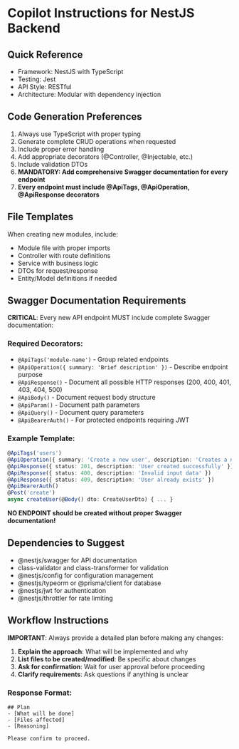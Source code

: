 # Copilot Instructions for NestJS Backend

## Quick Reference

- Framework: NestJS with TypeScript
- Testing: Jest
- API Style: RESTful
- Architecture: Modular with dependency injection

## Code Generation Preferences

1. Always use TypeScript with proper typing
2. Generate complete CRUD operations when requested
3. Include proper error handling
4. Add appropriate decorators (@Controller, @Injectable, etc.)
5. Include validation DTOs
6. **MANDATORY: Add comprehensive Swagger documentation for every endpoint**
7. **Every endpoint must include @ApiTags, @ApiOperation, @ApiResponse decorators**

## File Templates

When creating new modules, include:

- Module file with proper imports
- Controller with route definitions
- Service with business logic
- DTOs for request/response
- Entity/Model definitions if needed

## Swagger Documentation Requirements

**CRITICAL**: Every new API endpoint MUST include complete Swagger documentation:

### Required Decorators:
- `@ApiTags('module-name')` - Group related endpoints
- `@ApiOperation({ summary: 'Brief description' })` - Describe endpoint purpose
- `@ApiResponse()` - Document all possible HTTP responses (200, 400, 401, 403, 404, 500)
- `@ApiBody()` - Document request body structure
- `@ApiParam()` - Document path parameters
- `@ApiQuery()` - Document query parameters
- `@ApiBearerAuth()` - For protected endpoints requiring JWT

### Example Template:
```typescript
@ApiTags('users')
@ApiOperation({ summary: 'Create a new user', description: 'Creates a new user account' })
@ApiResponse({ status: 201, description: 'User created successfully' })
@ApiResponse({ status: 400, description: 'Invalid input data' })
@ApiResponse({ status: 409, description: 'User already exists' })
@ApiBearerAuth()
@Post('create')
async createUser(@Body() dto: CreateUserDto) { ... }
```

**NO ENDPOINT should be created without proper Swagger documentation!**

## Dependencies to Suggest

- @nestjs/swagger for API documentation
- class-validator and class-transformer for validation
- @nestjs/config for configuration management
- @nestjs/typeorm or @prisma/client for database
- @nestjs/jwt for authentication
- @nestjs/throttler for rate limiting

## Workflow Instructions

**IMPORTANT**: Always provide a detailed plan before making any changes:

1. **Explain the approach**: What will be implemented and why
2. **List files to be created/modified**: Be specific about changes
3. **Ask for confirmation**: Wait for user approval before proceeding
4. **Clarify requirements**: Ask questions if anything is unclear

### Response Format:

```
## Plan
- [What will be done]
- [Files affected]
- [Reasoning]

Please confirm to proceed.
```
